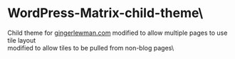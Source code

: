 # WordPress-Matrix-child-theme\
Child theme for [gingerlewman.com](https://gingerlewman.com)
modified to allow multiple pages to use tile layout\
modified to allow tiles to be pulled from non-blog pages\

